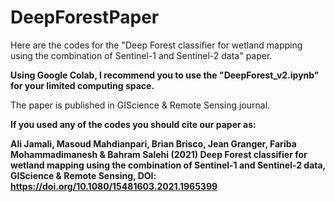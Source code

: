# DeepForestPaper


Here are the codes for the "Deep Forest classifier for wetland mapping using the combination of Sentinel-1 and Sentinel-2 data" paper.


**Using Google Colab, I recommend you to use the "DeepForest_v2.ipynb" for your limited computing space.**


The paper is published in GIScience & Remote Sensing journal.

 


**If you used any of the codes you should cite our paper as:**


**Ali Jamali, Masoud Mahdianpari, Brian Brisco, Jean Granger, Fariba Mohammadimanesh & Bahram Salehi (2021) Deep Forest classifier for wetland mapping using the combination of Sentinel-1 and Sentinel-2 data, GIScience & Remote Sensing, DOI: https://doi.org/10.1080/15481603.2021.1965399**
